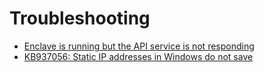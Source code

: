 # Troubleshooting

- [Enclave is running but the API service is not responding](/troubleshooting/enclave-is-running-but-the-api-service-is-not-responding)
- [KB937056: Static IP addresses in Windows do not save](/troubleshooting/static-ip-addresses-in-windows-do-not-save)
